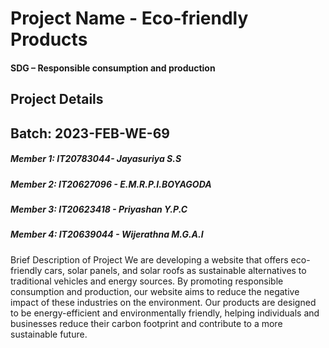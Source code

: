 # Project Name - Eco-friendly Products
#### SDG – Responsible consumption and production

## Project Details
## Batch: 2023-FEB-WE-69
##### Member 1: IT20783044- Jayasuriya S.S
##### Member 2: IT20627096 - E.M.R.P.I.BOYAGODA
##### Member 3: IT20623418 - Priyashan Y.P.C
##### Member 4: IT20639044 - Wijerathna M.G.A.I

Brief Description of Project
We are developing a website that offers eco-friendly cars, solar panels, and solar roofs as sustainable alternatives to traditional vehicles and energy sources. By promoting responsible consumption and production, our website aims to reduce the negative impact of these industries on the environment. Our products are designed to be energy-efficient and environmentally friendly, helping individuals and businesses reduce their carbon footprint and contribute to a more sustainable future.

